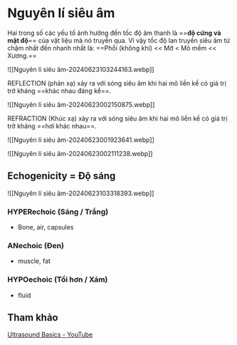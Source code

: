 # Nguyên lí siêu âm

Hai trong số các yếu tố ảnh hưởng đến tốc độ âm thanh là ==**độ cứng và mật độ**== của vật liệu mà nó truyền qua. Vì vậy tốc độ lan truyền siêu âm từ chậm nhất đến nhanh nhất là: ==Phổi (không khí) << Mỡ < Mô mềm << Xương.==

![[Nguyên lí siêu âm-20240623103244163.webp]]

REFLECTION (phản xạ) xảy ra với sóng siêu âm khi hai mô liền kề có giá trị trở kháng ==khác nhau đáng kể==.

![[Nguyên lí siêu âm-20240623002150875.webp]]

REFRACTION (Khúc xạ) xảy ra với sóng siêu âm khi hai mô liền kề có giá trị trở kháng ==hơi khác nhau==.

![[Nguyên lí siêu âm-20240623001923641.webp]]

![[Nguyên lí siêu âm-20240623002111238.webp]]


## Echogenicity = Độ sáng

![[Nguyên lí siêu âm-20240623103318393.webp]]
### HYPERechoic (Sáng / Trắng)
- Bone, air, capsules

### ANechoic (Đen)
- muscle, fat

### HYPOechoic (Tối hơn / Xám)
- fluid
## Tham khảo
[Ultrasound Basics - YouTube](https://www.youtube.com/watch?v=m7h4iG6NhzU)





